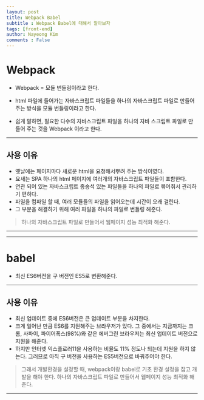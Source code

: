 ```yaml
---
layout: post
title: Webpack Babel
subtitle : Webpack Babel에 대해서 알아보자
tags: [front-end]
author: Nayeong Kim
comments : False
---
```

# Webpack

- Webpack = 모듈 번들링이라고 한다.

- html 파일에 들어가는 자바스크립트 파일들을 하나의 자바스크립트 파일로 만들어주는 방식을 모듈 번들링이라고 한다.

- 쉽게 말하면, 필요한 다수의 자바스크립트 파일을 하나의 자바 스크립트 파일로 만들어 주는 것을 Webpack 이라고 한다.


---

## 사용 이유

- 옛날에는 페이지마다 새로운 html을 요청해서뿌려 주는 방식이였다.
- 요새는 SPA 하나의 html 페이지에 여러개의 자바스크립트 파일들이 포함한다. 
- 연관 되어 있는 자바스크립트 종송석 있는 파일들을 하나의 파일로 묶어줘서 관리하기 편하다.
- 파일을 컴파일 할 때, 여러 모듈들의 파일을 읽어오는데 시간이 오래 걸린다.
-  그 부분을 해결하기 위해 여러 파일을 하나의 파일로 번들링 해준다.

> 하나의 자바스크립트 파일로 만들어서 웹페이지 성능 최적화 해준다.
---
----
# babel
- 최신 ES6버전을 구 버전인 ES5로 변환해준다.


---

## 사용 이유

- 최신 업데이트 중에 ES6버전은 큰 업데이트 부분을 차지한다.
- 크게 일어난 만큼 ES6를 지원해주는 브라우저가 있다. 그 중에서는 지금까지는 크롬, 사파이, 파이어폭스(98%)와 같은 에버그린 브라우저는 최신 업데이트 버전으로 지원을 해준다.
- 하지만 인터넷 익스플로러11을 사용하는 비율도 11% 정도나 되는데 지원을 하지 않는다. 그러므로 아직 구 버전을 사용하는 ES5버전으로 바꿔주어야 한다.


> 그래서 개발환경을 설정할 때, webpack이랑 babel로 기초 환경 설정을 잡고 개발을 해야 한다.
> 하나의 자바스크립트 파일로 만들어서 웹페이지 성능 최적화 해준다.
---